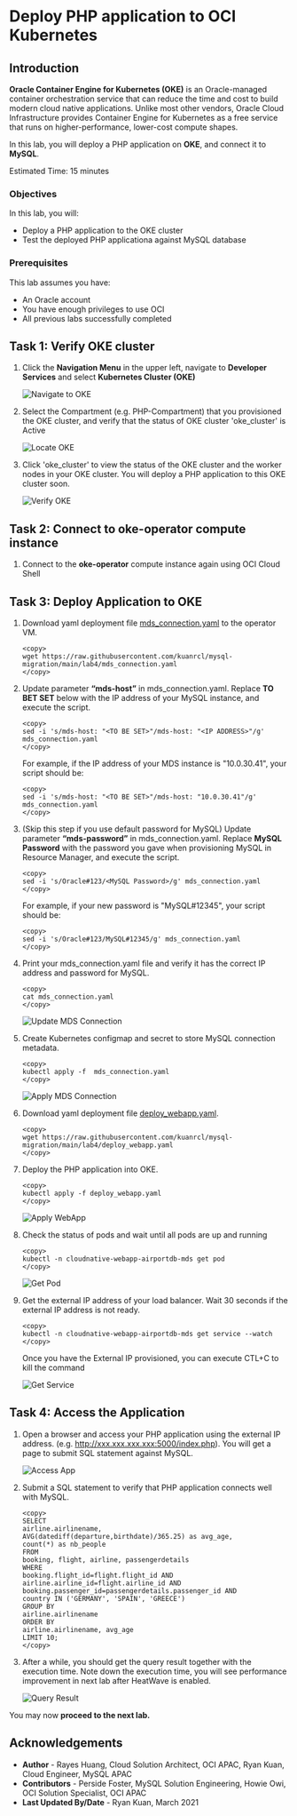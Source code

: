 # Deploy PHP application to OCI Kubernetes

## Introduction

**Oracle Container Engine for Kubernetes (OKE)** is an Oracle-managed container orchestration service that can reduce the time and cost to build modern cloud native applications. Unlike most other vendors, Oracle Cloud Infrastructure provides Container Engine for Kubernetes as a free service that runs on higher-performance, lower-cost compute shapes. 

In this lab, you will deploy a PHP application on **OKE**, and connect it to **MySQL**.

Estimated Time: 15 minutes

### Objectives

In this lab, you will:
* Deploy a PHP application to the OKE cluster
* Test the deployed PHP applicationa against MySQL database

### Prerequisites

This lab assumes you have:
* An Oracle account
* You have enough privileges to use OCI
* All previous labs successfully completed

## Task 1: Verify OKE cluster

1. Click the **Navigation Menu** in the upper left, navigate to **Developer Services** and select **Kubernetes Cluster (OKE)**

    ![Navigate to OKE](images/navigate-to-oke.png)

2. Select the Compartment (e.g. PHP-Compartment) that you provisioned the OKE cluster, and verify that the status of OKE cluster 'oke_cluster' is Active

    ![Locate OKE](images/locate-oke-instance.png)

3. Click 'oke_cluster' to view the status of the OKE cluster and the worker nodes in your OKE cluster. You will deploy a PHP application to this OKE cluster soon.

    ![Verify OKE](images/oke-worker-nodes.png)

## Task 2: Connect to **oke-operator** compute instance

1. Connect to the **oke-operator** compute instance again using OCI Cloud Shell

## Task 3: Deploy Application to OKE

1. Download yaml deployment file [mds_connection.yaml](mds-connection.yaml) to the operator VM.

	```
	<copy>
	wget https://raw.githubusercontent.com/kuanrcl/mysql-migration/main/lab4/mds_connection.yaml
	</copy>
	```

2. Update parameter **“mds-host”** in mds_connection.yaml. Replace **TO BET SET** below with the IP address of your MySQL instance, and execute the script.
   
	```
	<copy>
	sed -i 's/mds-host: "<TO BE SET>"/mds-host: "<IP ADDRESS>"/g' mds_connection.yaml
	</copy>
	```

	For example, if the IP address of your MDS instance is "10.0.30.41", your script should be:

	```
	<copy>
	sed -i 's/mds-host: "<TO BE SET>"/mds-host: "10.0.30.41"/g' mds_connection.yaml
	</copy>
	```


3. (Skip this step if you use default password  for MySQL) Update parameter **“mds-password”** in mds_connection.yaml. Replace **MySQL Password** with the password you gave when provisioning MySQL in Resource Manager, and execute the script.

	```
	<copy>
	sed -i 's/Oracle#123/<MySQL Password>/g' mds_connection.yaml
	</copy>
	```

	For example, if your new password is "MySQL#12345", your script should be:

	```
	<copy>
	sed -i 's/Oracle#123/MySQL#12345/g' mds_connection.yaml
	</copy>
	```

4. Print your mds_connection.yaml file and verify it has the correct IP address and password for MySQL.

	```
	<copy>
	cat mds_connection.yaml
	</copy>
	```

    ![Update MDS Connection](images/mds-connection.png)


5. Create Kubernetes configmap and secret to store MySQL connection metadata.

	```
	<copy>
	kubectl apply -f  mds_connection.yaml
	</copy>
	```

	![Apply MDS Connection](images/apply-mds-connection.png)

6. Download yaml deployment file [deploy_webapp.yaml](deploy_webapp.yaml).

	```
	<copy>
	wget https://raw.githubusercontent.com/kuanrcl/mysql-migration/main/lab4/deploy_webapp.yaml
	</copy>
	```

7. Deploy the PHP application into OKE.

	```
	<copy>
	kubectl apply -f deploy_webapp.yaml
	</copy>
	```

	![Apply WebApp](images/apply-webapp.png)

8. Check the status of pods and wait until all pods are up and running

	```
	<copy>
	kubectl -n cloudnative-webapp-airportdb-mds get pod
	</copy>
	```

	![Get Pod](images/get-pod.png)

9. Get the external IP address of your load balancer. Wait 30 seconds if the external IP address is not ready.

	```
	<copy>
	kubectl -n cloudnative-webapp-airportdb-mds get service --watch
	</copy>
	```

	Once you have the External IP provisioned, you can execute CTL+C to kill the command

   ![Get Service](images/get-service.png)

## Task 4: Access the Application 

1. Open a browser and access your PHP application using the external IP address. (e.g. http://xxx.xxx.xxx.xxx:5000/index.php). You will get a page to submit SQL statement against MySQL.

	![Access App](images/access-app.png)

2. Submit a SQL statement to verify that PHP application connects well with MySQL.

	```
	<copy>
	SELECT
	airline.airlinename,
	AVG(datediff(departure,birthdate)/365.25) as avg_age,
	count(*) as nb_people
	FROM
	booking, flight, airline, passengerdetails
	WHERE
	booking.flight_id=flight.flight_id AND
	airline.airline_id=flight.airline_id AND
	booking.passenger_id=passengerdetails.passenger_id AND
	country IN ('GERMANY', 'SPAIN', 'GREECE')
	GROUP BY 
	airline.airlinename
	ORDER BY 
	airline.airlinename, avg_age
	LIMIT 10;
	</copy>
	```
 
3. After a while, you should get the query result together with the execution time. Note down the execution time, you will see performance improvement in next lab after HeatWave is enabled.

	![Query Result](images/query-result.png)

You may now **proceed to the next lab.**

## Acknowledgements
* **Author** 
             - Rayes Huang, Cloud Solution Architect, OCI APAC, Ryan Kuan, Cloud Engineer, MySQL APAC
* **Contributors** 
			 - Perside Foster, MySQL Solution Engineering, Howie Owi, OCI Solution Specialist, OCI APAC
* **Last Updated By/Date** - Ryan Kuan, March 2021